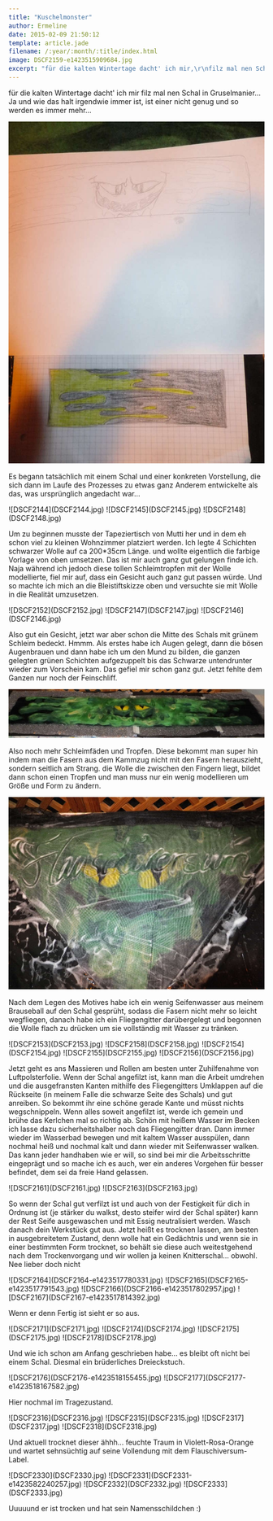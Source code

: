 ```yaml
---
title: "Kuschelmonster"
author: Ermeline
date: 2015-02-09 21:50:12
template: article.jade
filename: /:year/:month/:title/index.html
image: DSCF2159-e1423515909684.jpg
excerpt: "für die kalten Wintertage dacht' ich mir,\r\nfilz mal nen Schal in Gruselmanier..."
---
```


für die kalten Wintertage dacht' ich mir filz mal nen Schal in
Gruselmanier... Ja und wie das halt irgendwie immer ist, ist einer nicht
genug und so werden es immer mehr...  

![DSCF2159](DSCF2159-e1423515909684.jpg)


Es begann tatsächlich mit einem Schal und einer konkreten Vorstellung,
die sich dann im Laufe des Prozesses zu etwas ganz Anderem entwickelte
als das, was ursprünglich angedacht war...

<div id='slides' class='slideshow'>
![DSCF2144](DSCF2144.jpg)
![DSCF2145](DSCF2145.jpg)
![DSCF2148](DSCF2148.jpg)
</div>

Um zu beginnen musste der Tapeziertisch von Mutti her und in dem eh
schon viel zu kleinen Wohnzimmer platziert werden. Ich legte 4 Schichten
schwarzer Wolle auf ca 200\*35cm Länge. und wollte eigentlich die
farbige Vorlage von oben umsetzen. Das ist mir auch ganz gut gelungen
finde ich. Naja während ich jedoch diese tollen Schleimtropfen mit der
Wolle modellierte, fiel mir auf, dass ein Gesicht auch ganz gut passen
würde. Und so machte ich mich an die Bleistiftskizze oben und versuchte
sie mit Wolle in die Realität umzusetzen.

<div id='slides' class='slideshow'>
![DSCF2152](DSCF2152.jpg)
![DSCF2147](DSCF2147.jpg)
![DSCF2146](DSCF2146.jpg)
</div>

Also gut ein Gesicht, jetzt war aber schon die Mitte des Schals mit
grünem Schleim bedeckt. Hmmm. Als erstes habe ich Augen gelegt, dann die
bösen Augenbrauen und dann habe ich um den Mund zu bilden, die ganzen
gelegten grünen Schichten aufgezuppelt bis das Schwarze untendrunter
wieder zum Vorschein kam. Das gefiel mir schon ganz gut. Jetzt fehlte
dem Ganzen nur noch der Feinschliff.

![DSCF2151](DSCF2151-e1423516615410.jpg)

Also noch mehr Schleimfäden und Tropfen. Diese bekommt man super hin
indem man die Fasern aus dem Kammzug nicht mit den Fasern herauszieht,
sondern seitlich am Strang. die Wolle die zwischen den Fingern liegt,
bildet dann schon einen Tropfen und man muss nur ein wenig modellieren
um Größe und Form zu ändern.

![DSCF2173](DSCF2173.jpg)

Nach dem Legen des Motives habe ich ein wenig Seifenwasser aus meinem
Brauseball auf den Schal gesprüht, sodass die Fasern nicht mehr so
leicht wegfliegen, danach habe ich ein Fliegengitter darübergelegt und
begonnen die Wolle flach zu drücken um sie vollständig mit Wasser zu
tränken.

<div id='slides' class='slideshow'>
![DSCF2153](DSCF2153.jpg)
![DSCF2158](DSCF2158.jpg)
![DSCF2154](DSCF2154.jpg)
![DSCF2155](DSCF2155.jpg)
![DSCF2156](DSCF2156.jpg)
</div>

Jetzt geht es ans Massieren und Rollen am besten unter Zuhilfenahme von
Luftpolsterfolie. Wenn der Schal angefilzt ist, kann man die Arbeit
umdrehen und die ausgefransten Kanten mithilfe des Fliegengitters
Umklappen auf die Rückseite (in meinem Falle die schwarze Seite des
Schals) und gut anreiben. So bekommt ihr eine schöne gerade Kante und
müsst nichts wegschnippeln. Wenn alles soweit angefilzt ist, werde ich
gemein und brühe das Kerlchen mal so richtig ab. Schön mit heißem Wasser
im Becken ich lasse dazu sicherheitshalber noch das Fliegengitter dran.
Dann immer wieder im Wasserbad bewegen und mit kaltem Wasser ausspülen,
dann nochmal heiß und nochmal kalt und dann wieder mit Seifenwasser
walken. Das kann jeder handhaben wie er will, so sind bei mir die
Arbeitsschritte eingeprägt und so mache ich es auch, wer ein anderes
Vorgehen für besser befindet, dem sei da freie Hand gelassen.

<div id='slides' class='slideshow'>
![DSCF2161](DSCF2161.jpg)
![DSCF2163](DSCF2163.jpg)
</div>

So wenn der Schal gut verfilzt ist und auch von der Festigkeit für dich
in Ordnung ist (je stärker du walkst, desto steifer wird der Schal
später) kann der Rest Seife ausgewaschen und mit Essig neutralisiert
werden. Wasch danach dein Werkstück gut aus. Jetzt heißt es trocknen
lassen, am besten in ausgebreitetem Zustand, denn wolle hat ein
Gedächtnis und wenn sie in einer bestimmten Form trocknet, so behält sie
diese auch weitestgehend nach dem Trockenvorgang und wir wollen ja
keinen Knitterschal... obwohl. Nee lieber doch nicht

<div id='slides' class='slideshow'>
![DSCF2164](DSCF2164-e1423517780331.jpg)
![DSCF2165](DSCF2165-e1423517791543.jpg)
![DSCF2166](DSCF2166-e1423517802957.jpg)
![DSCF2167](DSCF2167-e1423517814392.jpg)
</div>

Wenn er denn Fertig ist sieht er so aus.  

<div id='slides' class='slideshow'>
![DSCF2171](DSCF2171.jpg)
![DSCF2174](DSCF2174.jpg)
![DSCF2175](DSCF2175.jpg)
![DSCF2178](DSCF2178.jpg)
</div>

Und wie ich schon am Anfang geschrieben habe... es bleibt oft nicht bei
einem Schal. Diesmal ein brüderliches Dreieckstuch.  

<div id='slides' class='slideshow'>
![DSCF2176](DSCF2176-e1423518155455.jpg)
![DSCF2177](DSCF2177-e1423518167582.jpg)
</div>

Hier nochmal im Tragezustand.  

<div id='slides' class='slideshow'>
![DSCF2316](DSCF2316.jpg)
![DSCF2315](DSCF2315.jpg)
![DSCF2317](DSCF2317.jpg)
![DSCF2318](DSCF2318.jpg)
</div>

Und aktuell trocknet dieser ähhh... feuchte Traum in Violett-Rosa-Orange
und wartet sehnsüchtig auf seine Vollendung mit dem
Flauschiversum-Label.  

<div id='slides' class='slideshow'>
![DSCF2330](DSCF2330.jpg)
![DSCF2331](DSCF2331-e1423582240257.jpg)
![DSCF2332](DSCF2332.jpg)
![DSCF2333](DSCF2333.jpg)
</div>

Uuuuund er ist trocken und hat sein Namensschildchen :)  

